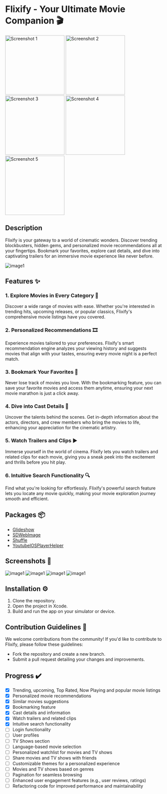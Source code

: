 # Flixify - Your Ultimate Movie Companion 🎬

<div align="left">
  <img src="/screenshots/image1.png" alt="Screenshot 1" width="190"/>
  <img src="/screenshots/image2.png" alt="Screenshot 2" width="190"/>
  <img src="/screenshots/image3.png" alt="Screenshot 3" width="190"/>
  <img src="/screenshots/image4.png" alt="Screenshot 4" width="190"/>
  <img src="/screenshots/image5.png" alt="Screenshot 5" width="190"/>
</div>

## Description

Flixify is your gateway to a world of cinematic wonders. Discover trending blockbusters, hidden gems, and personalized movie recommendations all at your fingertips. Bookmark your favorites, explore cast details, and dive into captivating trailers for an immersive movie experience like never before.

![image1](/screenshots/Flixify.gif)

## Features ✨

### 1. Explore Movies in Every Category 🎥

Discover a wide range of movies with ease. Whether you're interested in trending hits, upcoming releases, or popular classics, Flixify's comprehensive movie listings have you covered.

### 2. Personalized Recommendations 🎞️

Experience movies tailored to your preferences. Flixify's smart recommendation engine analyzes your viewing history and suggests movies that align with your tastes, ensuring every movie night is a perfect match.

### 3. Bookmark Your Favorites 📌

Never lose track of movies you love. With the bookmarking feature, you can save your favorite movies and access them anytime, ensuring your next movie marathon is just a click away.

### 4. Dive into Cast Details 🌟

Uncover the talents behind the scenes. Get in-depth information about the actors, directors, and crew members who bring the movies to life, enhancing your appreciation for the cinematic artistry.

### 5. Watch Trailers and Clips ▶️

Immerse yourself in the world of cinema. Flixify lets you watch trailers and related clips for each movie, giving you a sneak peek into the excitement and thrills before you hit play.

### 6. Intuitive Search Functionality 🔍

Find what you're looking for effortlessly. Flixify's powerful search feature lets you locate any movie quickly, making your movie exploration journey smooth and efficient.


## Packages 📦

- [Glideshow](https://github.com/v15a1/Glideshow)
- [SDWebImage](https://github.com/SDWebImage/SDWebImage)
- [Shuffle](https://github.com/mac-gallagher/Shuffle)
- [YoutubeIOSPlayerHelper](https://github.com/youtube/youtube-ios-player-helper)

## Screenshots 📸

![image1](/screenshots/1.png)
![image1](/screenshots/2.png)
![image1](/screenshots/Flixify.png)
![image1](/screenshots/4.png)


## Installation ⚙️

1. Clone the repository.
2. Open the project in Xcode.
3. Build and run the app on your simulator or device.

## Contribution Guidelines 🤝

We welcome contributions from the community! If you'd like to contribute to Flixify, please follow these guidelines:
- Fork the repository and create a new branch.
- Submit a pull request detailing your changes and improvements.

## Progress ✔️

- [x] Trending, upcoming, Top Rated, Now Playing and popular movie listings
- [x] Personalized movie recommendations
- [x] Similar movies suggestions
- [x] Bookmarking feature
- [x] Cast details and information
- [x] Watch trailers and related clips
- [x] Intuitive search functionality
- [ ] Login functionality
- [ ] User profiles
- [ ] TV Shows section
- [ ] Language-based movie selection
- [ ] Personalized watchlist for movies and TV shows
- [ ] Share movies and TV shows with friends
- [ ] Customizable themes for a personalized experience
- [ ] Movies and TV shows based on genres
- [ ] Pagination for seamless browsing
- [ ] Enhanced user engagement features (e.g., user reviews, ratings)
- [ ]  Refactoring code for improved performance and maintainability
